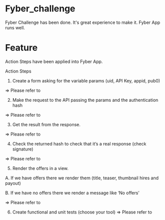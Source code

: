 # Fyber_challenge

Fyber Challenge has been done. It's great experience to make it. Fyber App runs well. 

# Feature
Action Steps have been applied into Fyber App.

Action Steps

1. Create a form asking for the variable params (uid, API Key, appid, pub0)

 => Please refer to 

2. Make the request to the API passing the params and the authentication hash 

 => Please refer to

3. Get the result from the response.

 => Please refer to

4. Check the returned hash to check that it’s a real response (check signature)

 => Please refer to

5. Render the offers in a view.

A. If we have offers there we render them (title, teaser, thumbnail hires and payout)

B. If we have no offers there we render a message like ‘No offers’

 => Please refer to

6. Create functional and unit tests (choose your tool)
 => Please refer to
